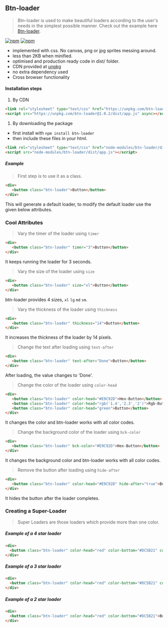 ## Btn-loader

>Btn-loader is used to make beautiful loaders according to the user's needs in the simplest possible manner. Check out the example here <a href="http://btn-loader.surge.sh" target="_blank">Btn-loader</a>.

[![npm](https://img.shields.io/npm/dm/btn-loader.svg?style=flat-square)](https://www.npmjs.com/package/btn-loader)
[![npm](https://img.shields.io/npm/v/btn-loader.svg?style=flat-square)](https://www.npmjs.com/package/btn-loader)

- implemented with css. No canvas, png or jpg sprites messing around.
- less than 2KB when minified.
- optimised and production ready code in dist/ folder. 
- CDN provided at [unpkg](https://unpkg.com/btn-loader@1.0.1/dist/)
- no extra dependency used 
- Cross browser functionality

#### Installation steps

1) By CDN
```html
<link rel="stylesheet" type="text/css" href="https://unpkg.com/btn-loader@1.0.2/dist/app.css">
<script src="https://unpkg.com/btn-loader@1.0.2/dist/app.js" async></script>
```

1) By downloading the package

* first install with `npm install btn-loader` 
* then include these files in your html.

```html
<link rel="stylesheet" type="text/css" href="node-modules/btn-loader/dist/app.css">
<script src="node-modules/btn-loader/dist/app.js"></script>
```

##### Example

>First step is to use it as a class.

```html
<div>
   <button class="btn-loader">Button</button>
</div>
```
This will generate a default loader, to modify the default loader use the given below attributes.

### Cool Attributes

>Vary the timer of the loader using ```timer```

```html
<div>
   <button class="btn-loader" timer="3">Button</button>
</div>
```
It keeps running the loader for 3 seconds.

>Vary the size of the loader using ```size```

```html
<div>
   <button class="btn-loader" size="xl">Button</button>
</div>
```
btn-loader provides 4 sizes,
```xl```
```lg```
```md```
```sm```.

>Vary the thickness of the loader using ```thickness```

```html
<div>
   <button class="btn-loader" thickness="14">Button</button>
</div>
```
It increases the thickness of the loader by 14 pixels.


>Change the text after loading using ```text-after```

```html
<div>
   <button class="btn-loader" text-after="Done">Button</button>
</div>
```
After loading, the value changes to 'Done'.


>Change the color of the loader using ```color-head```

```html
<div>
   <button class="btn-loader" color-head="#E9C92D">Hex-Button</button>
   <button class="btn-loader" color-head="rgb('1.4','2.3','2')">Rgb-Button</button>
   <button class="btn-loader" color-head="green">Button</button>
</div>
```
It changes the color and btn-loader works with all color codes.


>Change the background color of the loader using ```bck-color```

```html
<div>
   <button class="btn-loader" bck-color="#E9C92D">Hex-Button</button>
</div>
```
It changes the background color and btn-loader works with all color codes.

>Remove the button after loading using ```hide-after```

```html
<div>
   <button class="btn-loader" color-head="#E9C92D" hide-after="true">Button</button>
</div>
```
It hides the button after the loader completes.


### Creating a Super-Loader
> Super Loaders are those loaders which provide more than one color.

##### Example of a 4 star loader

```html
<div>
  <button class="btn-loader" color-head="red" color-bottom="#DC5B21" color-left="#70AB8F" color-right="#383127">Button</button>
</div>
```
##### Example of a 3 star loader

```html
<div>
  <button class="btn-loader" color-head="red" color-bottom="#DC5B21" color-left="#70AB8F">Button</button>
</div>
```
##### Example of a 2 star loader

```html
<div>
  <button class="btn-loader" color-head="red" color-bottom="#DC5B21">Button</button>
</div>
```
